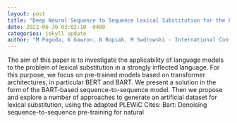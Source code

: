 ```yaml
--- 
layout: post 
title: "Deep Neural Sequence to Sequence Lexical Substitution for the Polish Language" 
date: 2022-06-30 03:02:10 -0400 
categories: jekyll update 
author: "M Pogoda, K Gawron, N Ropiak, M Swdrowski - International Conference on , 2022" 
--- 
```

The aim of this paper is to investigate the applicability of language models to the problem of lexical substitution in a strongly inflected language. For this purpose, we focus on pre-trained models based on transformer architectures, in particular BERT and BART. We present a solution in the form of the BART-based sequence-to-sequence model. Then we propose and explore a number of approaches to generate an artificial dataset for lexical substitution, using the adapted PLEWiC Cites: Bart: Denoising sequence-to-sequence pre-training for natural